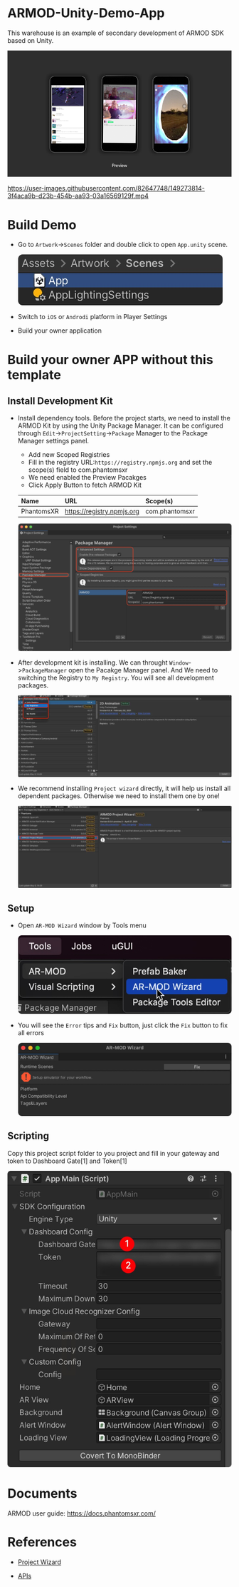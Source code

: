# ARMOD-Unity-Demo-App

This warehouse is an example of secondary development of ARMOD SDK based on Unity.

![Preview](ScreenShot/Preview.png)


https://user-images.githubusercontent.com/82647748/149273814-3f4aca9b-d23b-454b-aa93-03a16569129f.mp4


# Build Demo


- Go to `Artwork`->`Scenes` folder and double click to open `App.unity` scene.

  ![App Scene](ScreenShot/01.jpg)

- Switch to `iOS` or `Androdi` platform in Player Settings
- Build your owner application


# Build your owner APP without this template
## Install Development Kit
- Install dependency tools. Before the project starts, we need to install the ARMOD Kit by using the Unity Package Manager. 
It can be configured through `Edit`->`ProjectSetting`->`Package` Manager to the Package Manager settings panel.
  - Add new Scoped Registries
  - Fill in the registry URL:`https://registry.npmjs.org` and set the scope(s) field to com.phantomsxr
  - We need enabled the Preview Pacakges
  - Click Apply Button to fetch ARMOD Kit
  
  |Name      | URL                        | Scope(s)       |
  |----------|----------------|--------------| 
  |PhantomsXR| https://registry.npmjs.org | com.phantomsxr |

  ![Fecth ARMOD Kit](ScreenShot/05.png)

- After development kit is installing. We can throught `Window`->`PackageManager` open the Pacakge Manager panel. And We need to switching the Registry to `My Registry`. You will see all development packages.

  ![SwitchRegistry](ScreenShot/SwitchRegistry.jpeg)  

- We recommend installing `Project wizard` directly, it will help us install all dependent packages. Otherwise we need to install them one by one!

  ![InstallARMODKit](ScreenShot/InstallARMODKit.jpeg)

## Setup
- Open `AR-MOD Wizard` window by Tools menu

  ![Fecth ARMOD Kit](ScreenShot/06.jpg)

- You will see the `Error` tips and `Fix` button, just click the `Fix` button to fix all errors
  
  ![Fecth ARMOD Kit](ScreenShot/07.jpg)

## Scripting
Copy this project script folder to you project and fill in your gateway and token to Dashboard Gate[1] and Token[1]

  ![AppCanvas](ScreenShot/04.jpg)

# Documents
ARMOD user guide: https://docs.phantomsxr.com/

# References

- [Project Wizard](https://docs.phantomsxr.com/getting-started/development-kit/project-wizard)

- [APIs](https://docs.phantomsxr.com/arexperience-script-api/pure-c-api)
